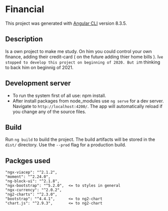 # Financial
This project was generated with [Angular CLI](https://github.com/angular/angular-cli) version 8.3.5.

## Description 
Is a own project to make me study. 
On him you could control your own finance, adding their credit-card ( on the future adding thier home bills ).
I`ve stopped to develop this project on beginning of 2020. But i`m thinking to back him on beginnig of 2021.

## Development server
- To run the system first of all use: npm install.
- After install packages from node_modules use `ng serve` for a dev server. Navigate to `http://localhost:4200/`. The app will automatically reload if you change any of the source files.

## Build
Run `ng build` to build the project. The build artifacts will be stored in the `dist/` directory. Use the `--prod` flag for a production build.

## Packges used
    
    "ngx-viacep": "^2.1.2",
    "moment": "^2.24.0",
    "ng-block-ui": "^2.1.8",
    "ngx-bootstrap": "^5.2.0",  <= to styles in general
    "ngx-currency": "^2.0.2",
    "ng2-charts": "^2.3.0",
    "bootstrap": "^4.4.1",      <= to ng2-chart
    "chart.js": "^2.9.3",       <= to ng2-chart
